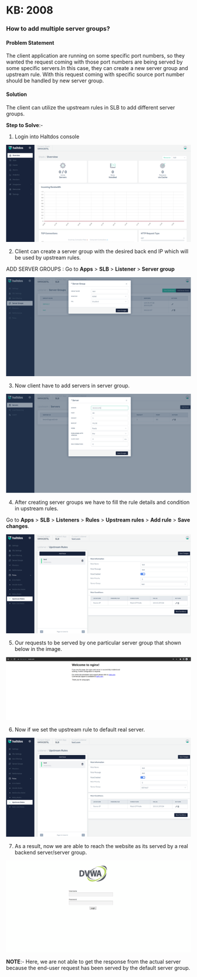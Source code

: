 # KB: 2008

### **How to add multiple server groups?**

#### **Problem Statement**

The client application are running on some specific port numbers, so they wanted the request coming with those port numbers are being served by some specific servers.In this case, they can create a new server group and upstream rule. With this request coming with specific source port number should be handled by new server group.

#### **Solution**

The client can utilize the upstream rules in SLB to add different server groups.

**Step to Solve**:-

1. Login into Haltdos console

![](/img/adc/v7/kb/overview_kb_2008_1.png)

2. Client can create a server group with the desired back end IP which will be used by upstream rules.

ADD SERVER GROUPS : Go to **Apps** > **SLB** > **Listener** > **Server group**

![](/img/adc/v7/kb/server_kb_2008_2.png)

3. Now client have to add servers in server group.

![](/img/adc/v7/kb/server_kb_2008_3.png)

4. After creating server groups we have to fill the rule details and condition in upstream rules.

Go to **Apps** > **SLB** > **Listeners** > **Rules** > **Upstream rules** > **Add rule** > **Save changes**.

![](/img/adc/v7/kb/upstream_rule_kb_2008_4.png)

5. Our requests to be served by one particular server group that shown below in the image.

![](/img/adc/v6/kb/adc9.5.png)

6. Now if we set the upstream rule to default real server.

![](/img/adc/v7/kb/upstream_rule_kb_2008_6.png)

7. As a result, now we are able to reach the website as its served by a real backend server/server group.

![](/img/adc/v6/kb/adc9.7.png)

**NOTE**:- Here, we are not able to get the response from the actual server because the end-user request has been served by the default server group.